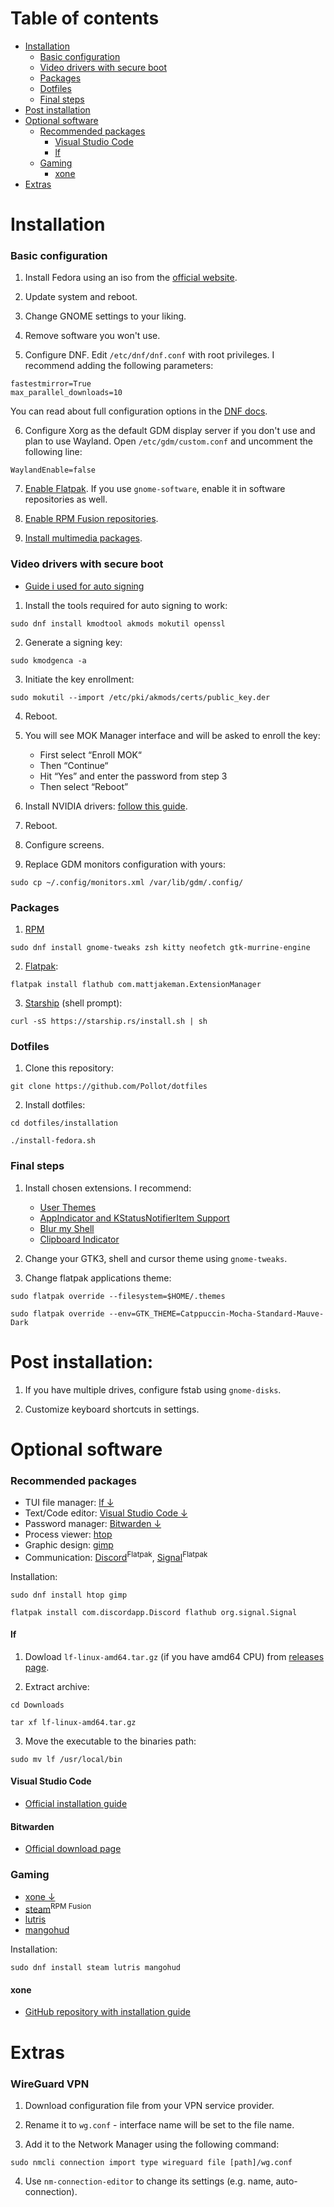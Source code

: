 # Table of contents
- [Installation](#installation)
    - [Basic configuration](#basic-configuration)
    - [Video drivers with secure boot](#video-drivers-with-secure-boot)
    - [Packages](#packages)
    - [Dotfiles](#dotfiles)
    - [Final steps](#final-steps)
- [Post installation](#post-installation)
- [Optional software](#optional-software)
    - [Recommended packages](#recommended-packages)
        - [Visual Studio Code](#visual-studio-code)
        - [lf](#lf)
    - [Gaming](#gaming)
        - [xone](#xone)
- [Extras](#extras)

# Installation

### Basic configuration
1. Install Fedora using an iso from the [official website](https://getfedora.org/).

2. Update system and reboot.

3. Change GNOME settings to your liking.

4. Remove software you won't use.

5. Configure DNF. Edit ```/etc/dnf/dnf.conf``` with root privileges. I recommend adding the following parameters:
```
fastestmirror=True
max_parallel_downloads=10
```
You can read about full configuration options in the [DNF docs](https://dnf.readthedocs.io/en/latest/conf_ref.html).

6. Configure Xorg as the default GDM display server if you don't use and plan to use Wayland. Open ```/etc/gdm/custom.conf``` and uncomment the following line:
```
WaylandEnable=false
```

7. [Enable Flatpak](https://flatpak.org/setup/Fedora). If you use ```gnome-software```, enable it in software repositories as well.

8. [Enable RPM Fusion repositories](https://rpmfusion.org/Configuration).

9. [Install multimedia packages](https://rpmfusion.org/Howto/Multimedia).

### Video drivers with secure boot
- [Guide i used for auto signing](https://blog.monosoul.dev/2022/05/17/automatically-sign-nvidia-kernel-module-in-fedora-36/)

1. Install the tools required for auto signing to work:
```
sudo dnf install kmodtool akmods mokutil openssl
```

2. Generate a signing key:
```
sudo kmodgenca -a
```

3. Initiate the key enrollment:
```
sudo mokutil --import /etc/pki/akmods/certs/public_key.der
```

4. Reboot.

5. You will see MOK Manager interface and will be asked to enroll the key:
    - First select “Enroll MOK“
    - Then “Continue“
    - Hit “Yes” and enter the password from step 3
    - Then select “Reboot”

6. Install NVIDIA drivers: [follow this guide](https://rpmfusion.org/Howto/NVIDIA).

7. Reboot.

8. Configure screens.

9. Replace GDM monitors configuration with yours:
```
sudo cp ~/.config/monitors.xml /var/lib/gdm/.config/ 
```

### Packages
1. [RPM](https://packages.fedoraproject.org/)
```
sudo dnf install gnome-tweaks zsh kitty neofetch gtk-murrine-engine
```

2. [Flatpak](https://flatpak.org/):
```
flatpak install flathub com.mattjakeman.ExtensionManager
```

3. [Starship](https://starship.rs/) (shell prompt):
```
curl -sS https://starship.rs/install.sh | sh
```

### Dotfiles
1. Clone this repository:
```
git clone https://github.com/Pollot/dotfiles
```

2. Install dotfiles:
```
cd dotfiles/installation

./install-fedora.sh
```

### Final steps
1. Install chosen extensions. I recommend:
    - [User Themes](https://extensions.gnome.org/extension/19/user-themes/)
    - [AppIndicator and KStatusNotifierItem Support](https://extensions.gnome.org/extension/615/appindicator-support/)
    - [Blur my Shell](https://extensions.gnome.org/extension/3193/blur-my-shell/)
    - [Clipboard Indicator](https://extensions.gnome.org/extension/779/clipboard-indicator/)
 
2. Change your GTK3, shell and cursor theme using ```gnome-tweaks```.

3. Change flatpak applications theme:
```
sudo flatpak override --filesystem=$HOME/.themes

sudo flatpak override --env=GTK_THEME=Catppuccin-Mocha-Standard-Mauve-Dark
```

# Post installation:

1. If you have multiple drives, configure fstab using ```gnome-disks```.

2. Customize keyboard shortcuts in settings.

# Optional software

### Recommended packages
- TUI file manager: [lf &darr;](#lf)
- Text/Code editor: [Visual Studio Code &darr;](#visual-studio-code)
- Password manager: [Bitwarden &darr;](#bitwarden)
- Process viewer: [htop](https://packages.fedoraproject.org/pkgs/htop/htop/)
- Graphic design: [gimp](https://packages.fedoraproject.org/pkgs/gimp/gimp/)
- Communication: [Discord](https://flathub.org/apps/details/com.discordapp.Discord)<sup>Flatpak</sup>, [Signal](https://flathub.org/apps/details/org.signal.Signal)<sup>Flatpak</sup>

Installation:
```
sudo dnf install htop gimp

flatpak install com.discordapp.Discord flathub org.signal.Signal
```

#### lf
1. Dowload  ```lf-linux-amd64.tar.gz``` (if you have amd64 CPU) from [releases page](https://github.com/gokcehan/lf/releases).

2. Extract archive:
```
cd Downloads

tar xf lf-linux-amd64.tar.gz
```

3. Move the executable to the binaries path:
```
sudo mv lf /usr/local/bin
```

#### Visual Studio Code
- [Official installation guide](https://code.visualstudio.com/docs/setup/linux)

#### Bitwarden
- [Official download page](https://bitwarden.com/download/)

### Gaming
- [xone &darr;](#xone)
- [steam](https://store.steampowered.com/)<sup>RPM Fusion</sup>
- [lutris](https://packages.fedoraproject.org/pkgs/lutris/lutris/)
- [mangohud](https://packages.fedoraproject.org/pkgs/mangohud/mangohud/)

Installation:
```
sudo dnf install steam lutris mangohud
```

#### xone
- [GitHub repository with installation guide](https://github.com/medusalix/xone)

# Extras

### WireGuard VPN

1. Download configuration file from your VPN service provider.

2. Rename it to ```wg.conf``` - interface name will be set to the file name.

3. Add it to the Network Manager using the following command:
```
sudo nmcli connection import type wireguard file [path]/wg.conf
```

4. Use ```nm-connection-editor``` to change its settings (e.g. name, auto-connection).